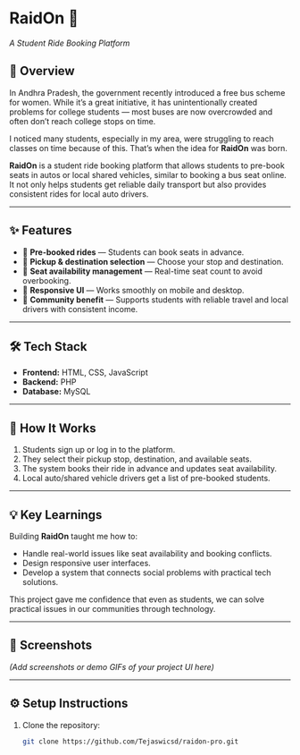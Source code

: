 # RaidOn 🚐  
*A Student Ride Booking Platform*

## 📌 Overview
In Andhra Pradesh, the government recently introduced a free bus scheme for women. While it’s a great initiative, it has unintentionally created problems for college students — most buses are now overcrowded and often don’t reach college stops on time.  

I noticed many students, especially in my area, were struggling to reach classes on time because of this. That’s when the idea for **RaidOn** was born.

**RaidOn** is a student ride booking platform that allows students to pre-book seats in autos or local shared vehicles, similar to booking a bus seat online. It not only helps students get reliable daily transport but also provides consistent rides for local auto drivers.

---

## ✨ Features
- 🚌 **Pre-booked rides** — Students can book seats in advance.
- 📍 **Pickup & destination selection** — Choose your stop and destination.
- 💺 **Seat availability management** — Real-time seat count to avoid overbooking.
- 📱 **Responsive UI** — Works smoothly on mobile and desktop.
- 🤝 **Community benefit** — Supports students with reliable travel and local drivers with consistent income.

---

## 🛠️ Tech Stack
- **Frontend:** HTML, CSS, JavaScript  
- **Backend:** PHP  
- **Database:** MySQL  

---

## 🚀 How It Works
1. Students sign up or log in to the platform.  
2. They select their pickup stop, destination, and available seats.  
3. The system books their ride in advance and updates seat availability.  
4. Local auto/shared vehicle drivers get a list of pre-booked students.  

---

## 💡 Key Learnings
Building **RaidOn** taught me how to:
- Handle real-world issues like seat availability and booking conflicts.
- Design responsive user interfaces.
- Develop a system that connects social problems with practical tech solutions.

This project gave me confidence that even as students, we can solve practical issues in our communities through technology.

---

## 📸 Screenshots
*(Add screenshots or demo GIFs of your project UI here)*

---

## ⚙️ Setup Instructions
1. Clone the repository:
   ```bash
   git clone https://github.com/Tejaswicsd/raidon-pro.git
